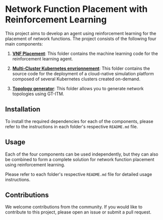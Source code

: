 # Network Function Placement with Reinforcement Learning

This project aims to develop an agent using reinforcement learning for the placement of network functions. The project consists of the following four main components:

1. [**VNF Placement**](./vnf_placement/): This folder contains the machine learning code for the reinforcement learning agent.

2. [**Multi-Cluster Kubernetes envrionnement**](./kind_automatisation/): This folder contains the source code for the deployment of a cloud-native simulation platform composed of several Kubernetes clusters created on-demand.

3. [**Topology generator**](./topologie_generation/): This folder allows you to generate network topologies using GT-ITM.


## Installation

To install the required dependencies for each of the components, please refer to the instructions in each folder's respective `README.md` file.

## Usage

Each of the four components can be used independently, but they can also be combined to form a complete solution for network function placement using reinforcement learning.

Please refer to each folder's respective `README.md` file for detailed usage instructions.

## Contributions

We welcome contributions from the community. If you would like to contribute to this project, please open an issue or submit a pull request.

